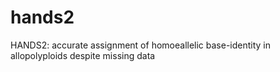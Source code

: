 # hands2
HANDS2: accurate assignment of homoeallelic base-identity in allopolyploids despite missing data
